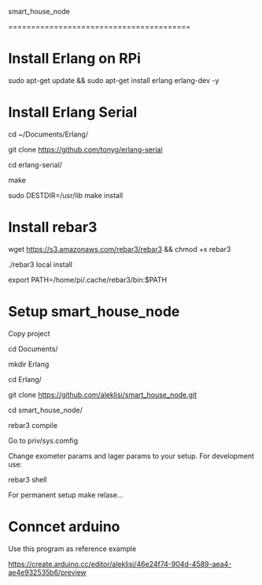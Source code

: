 smart_house_node

========================================

# Install Erlang on RPi

sudo apt-get update && sudo apt-get install erlang erlang-dev -y

# Install Erlang Serial

cd ~/Documents/Erlang/

git clone https://github.com/tonyg/erlang-serial

cd erlang-serial/

make

sudo DESTDIR=/usr/lib make install

# Install rebar3

wget https://s3.amazonaws.com/rebar3/rebar3 && chmod +x rebar3

./rebar3 local install

export PATH=/home/pi/.cache/rebar3/bin:$PATH

# Setup smart_house_node

Copy project

cd Documents/

mkdir Erlang

cd Erlang/

git clone https://github.com/aleklisi/smart_house_node.git

cd smart_house_node/

rebar3 compile

Go to priv/sys.comfig

Change exometer params and lager params to your setup.
For development use:

rebar3 shell

For permanent setup make relase...

# Conncet arduino

Use this program as reference example

https://create.arduino.cc/editor/aleklisi/46e24f74-904d-4589-aea4-ae4e932535b6/preview


